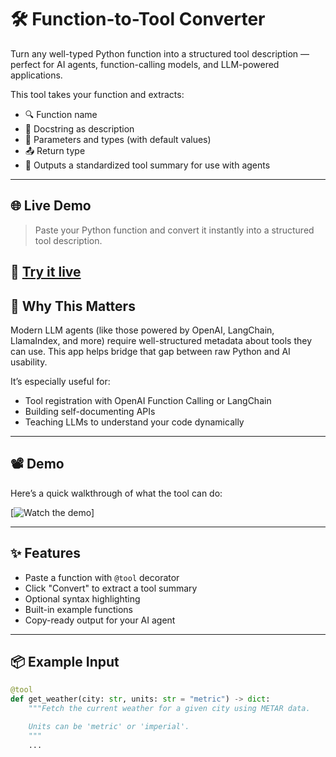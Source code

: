 # 🛠️ Function-to-Tool Converter

Turn any well-typed Python function into a structured tool description — perfect for AI agents, function-calling models, and LLM-powered applications.

This tool takes your function and extracts:
- 🔍 Function name
- 🧾 Docstring as description
- 🧩 Parameters and types (with default values)
- 📤 Return type
- 🧠 Outputs a standardized tool summary for use with agents

---

## 🌐 Live Demo

> Paste your Python function and convert it instantly into a structured tool description.

🚀 [Try it live](https://13aluminium.github.io/ToolScript/)
---

## 🧠 Why This Matters

Modern LLM agents (like those powered by OpenAI, LangChain, LlamaIndex, and more) require well-structured metadata about tools they can use. This app helps bridge that gap between raw Python and AI usability.

It’s especially useful for:
- Tool registration with OpenAI Function Calling or LangChain
- Building self-documenting APIs
- Teaching LLMs to understand your code dynamically

---

## 📽️ Demo

Here’s a quick walkthrough of what the tool can do:

[![Watch the demo](https://vimeo.com/1075209461?share=copy)]

---

## ✨ Features

- Paste a function with `@tool` decorator
- Click "Convert" to extract a tool summary
- Optional syntax highlighting
- Built-in example functions
- Copy-ready output for your AI agent

---

## 📦 Example Input

```python
@tool
def get_weather(city: str, units: str = "metric") -> dict:
    """Fetch the current weather for a given city using METAR data.

    Units can be 'metric' or 'imperial'.
    """
    ...
